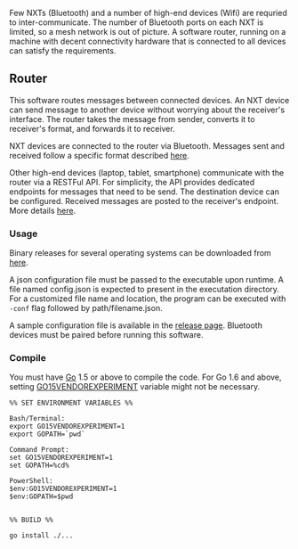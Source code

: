 Few NXTs (Bluetooth) and a number of high-end devices (Wifi) are requried to inter-communicate. The number of Bluetooth ports on each NXT is limited, so a mesh network is out of picture. A software router, running on a machine with decent connectivity hardware that is connected to all devices can satisfy the requirements.

## Router
This software routes messages between connected devices. An NXT device can send message to another device without worrying about the receiver's interface. The router takes the message from sender, converts it to receiver's format, and forwards it to receiver.

NXT devices are connected to the router via Bluetooth. Messages sent and received follow a specific format described [here](https://github.com/CSCWLab2015/NXT/wiki/Bluetooth-API).

Other high-end devices (laptop, tablet, smartphone) communicate with the router via a RESTFul API. For simplicity, the API provides dedicated endpoints for messages that need to be send. The destination device can be configured. Received messages are posted to the receiver's endpoint. More details [here](https://github.com/CSCWLab2015/nxt/wiki/RESTful-HTTP-API).

### Usage
Binary releases for several operating systems can be downloaded from [here](https://github.com/CSCWLab2015/nxt/releases).

A json configuration file must be passed to the executable upon runtime. A file named config.json is expected to present in the executation directory. For a customized file name and location, the program can be executed with `-conf` flag followed by path/filename.json.

A sample configuration file is available in the [release page](https://github.com/CSCWLab2015/nxt/releases). Bluetooth devices must be paired before running this software.

### Compile
You must have [Go](https://golang.org/) 1.5 or above to compile the code. For Go 1.6 and above, setting [GO15VENDOREXPERIMENT](https://docs.google.com/document/d/1Bz5-UB7g2uPBdOx-rw5t9MxJwkfpx90cqG9AFL0JAYo) variable might not be necessary.
```
%% SET ENVIRONMENT VARIABLES %%

Bash/Terminal:
export GO15VENDOREXPERIMENT=1
export GOPATH=`pwd`

Command Prompt:
set GO15VENDOREXPERIMENT=1
set GOPATH=%cd%

PowerShell:
$env:GO15VENDOREXPERIMENT=1
$env:GOPATH=$pwd


%% BUILD %%

go install ./... 
```
